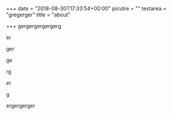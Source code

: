 +++
date = "2018-08-30T17:33:54+00:00"
picutre = ""
textarea = "gregerger"
title = "about"

+++
gergergergergerg

er

ger

ge

rg

er

g

ergergerger